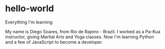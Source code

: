 # hello-world
Everything I'm learning

My name is Diego Soares, from Rio de Rajeiro - Brazil.
I worked as a Pa-Kua instructor, giving Martial Arts and Yoga classes. Now I'm learning Python and a few of JavaScript to become a developer.
